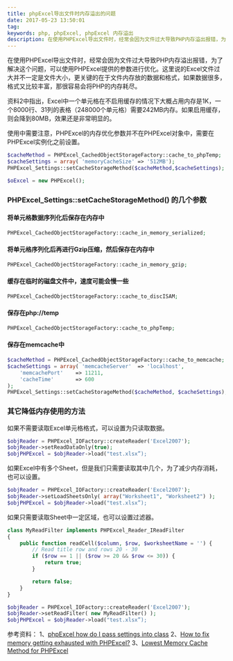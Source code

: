 ```yaml
---
title: phpExcel导出文件时内存溢出的问题
date: 2017-05-23 13:50:01
tag: 
keywords: php, phpExcel, phpExcel 内存溢出
description: 在使用PHPExcel导出文件时，经常会因为文件过大导致PHP内存溢出报错，为了解决这个问题，可以使用PHPExcel提供的参数进行优化。
---
```


在使用PHPExcel导出文件时，经常会因为文件过大导致PHP内存溢出报错，为了解决这个问题，可以使用PHPExcel提供的参数进行优化。这里说的Excel文件过大并不一定是文件大小，更关键的在于文件内存放的数据和格式，如果数据很多，格式又比较丰富，那很容易会将PHP的内存耗尽。

资料2中指出，Excel中一个单元格在不启用缓存的情况下大概占用内存是1K，一个8000行、31列的表格（248000个单元格）需要242MB内存。如果启用缓存，则会降到80MB，效果还是非常明显的。

使用中需要注意，PHPExcel的内存优化参数并不在PHPExcel对象中，需要在PHPExcel实例化之前设置。

```php
$cacheMethod = PHPExcel_CachedObjectStorageFactory::cache_to_phpTemp;
$cacheSettings = array( 'memoryCacheSize' => '512MB');
PHPExcel_Settings::setCacheStorageMethod($cacheMethod,$cacheSettings);

$oExcel = new PHPExcel();
```

### PHPExcel_Settings::setCacheStorageMethod() 的几个参数

#### 将单元格数据序列化后保存在内存中
```php
PHPExcel_CachedObjectStorageFactory::cache_in_memory_serialized;
```

#### 将单元格序列化后再进行Gzip压缩，然后保存在内存中
```php
PHPExcel_CachedObjectStorageFactory::cache_in_memory_gzip;
```

#### 缓存在临时的磁盘文件中，速度可能会慢一些
```php
PHPExcel_CachedObjectStorageFactory::cache_to_discISAM;
```

#### 保存在php://temp
```php
PHPExcel_CachedObjectStorageFactory::cache_to_phpTemp;
```

#### 保存在memcache中
```php
$cacheMethod = PHPExcel_CachedObjectStorageFactory::cache_to_memcache;  
$cacheSettings = array( 'memcacheServer'  => 'localhost',  
    'memcachePort'    => 11211,  
    'cacheTime'       => 600  
);  
PHPExcel_Settings::setCacheStorageMethod($cacheMethod, $cacheSettings);
```

### 其它降低内存使用的方法
如果不需要读取Excel单元格格式，可以设置为只读取数据。
```php
$objReader = PHPExcel_IOFactory::createReader('Excel2007');
$objReader->setReadDataOnly(true);
$objPHPExcel = $objReader->load("test.xlsx”);
```
如果Excel中有多个Sheet，但是我们只需要读取其中几个，为了减少内存消耗，也可以设置。
```php
$objReader = PHPExcel_IOFactory::createReader('Excel2007');
$objReader->setLoadSheetsOnly( array("Worksheet1", "Worksheet2") );
$objPHPExcel = $objReader->load("test.xlsx”);
```
如果只需要读取Sheet中一定区域，也可以设置过滤器。
```php
class MyReadFilter implements PHPExcel_Reader_IReadFilter
{
    public function readCell($column, $row, $worksheetName = '') {
        // Read title row and rows 20 - 30
        if ($row == 1 || ($row >= 20 && $row <= 30)) {
            return true;
        }

        return false;
    }
}

$objReader = PHPExcel_IOFactory::createReader('Excel2007');
$objReader->setReadFilter( new MyReadFilter() );
$objPHPExcel = $objReader->load("test.xlsx”);
```
参考资料：
1、[phpExcel how do I pass settings into class](http://stackoverflow.com/questions/14642865/phpexcel-how-do-i-pass-settings-into-class)
2、[How to fix memory getting exhausted with PHPExcel?](https://stackoverflow.com/questions/3537604/how-to-fix-memory-getting-exhausted-with-phpexcel)
3、[Lowest Memory Cache Method for PHPExcel](http://stackoverflow.com/questions/27607250/lowest-memory-cache-method-for-phpexcel)
